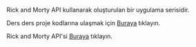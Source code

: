 Rick and Morty API kullanarak oluşturulan bir uygulama serisidir.

Ders ders proje kodlarına ulaşmak için [Buraya](https://github.com/ozgurg/rickandmorty-flutter-app-ders-ders) tıklayın.

Rick and Morty API'si [Buraya](https://rickandmortyapi.com/) tıklayın.


